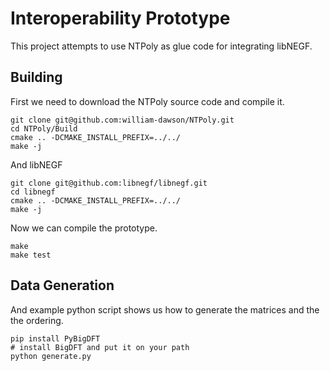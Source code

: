 # Interoperability Prototype

This project attempts to use NTPoly as glue code for integrating libNEGF.

## Building

First we need to download the NTPoly source code and compile it.
```
git clone git@github.com:william-dawson/NTPoly.git 
cd NTPoly/Build
cmake .. -DCMAKE_INSTALL_PREFIX=../../
make -j
```
And libNEGF
```
git clone git@github.com:libnegf/libnegf.git
cd libnegf 
cmake .. -DCMAKE_INSTALL_PREFIX=../../
make -j
```
Now we can compile the prototype.
```
make
make test
```

## Data Generation

And example python script shows us how to generate the matrices and the
the ordering.
```
pip install PyBigDFT
# install BigDFT and put it on your path
python generate.py
```
